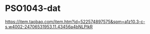
# PSO1043-dat

https://item.taobao.com/item.htm?id=522574897575&spm=a1z10.3-c-s.w4002-24706531953.11.43456a4bNLPlkR

